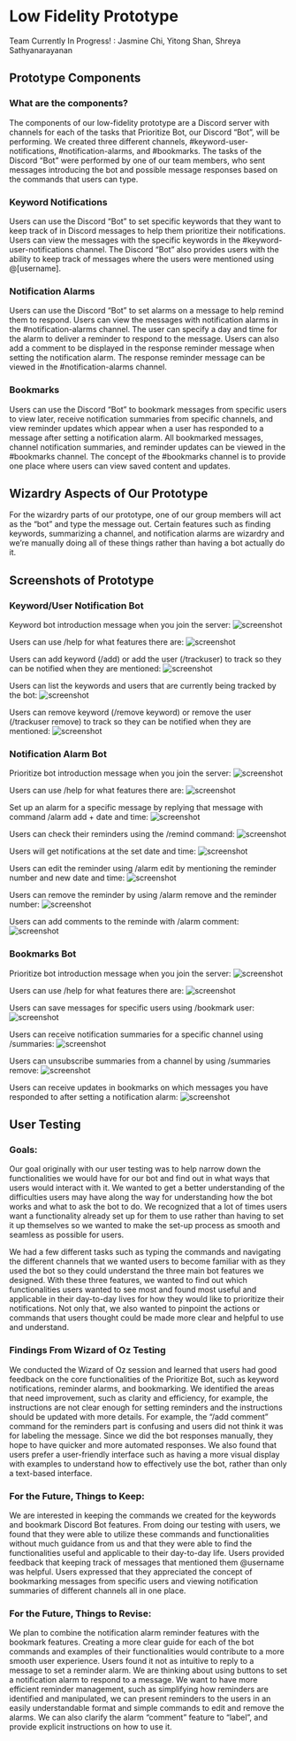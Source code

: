 # Low Fidelity Prototype
Team Currently In Progress! : Jasmine Chi, Yitong Shan, Shreya Sathyanarayanan

## Prototype Components
### What are the components?
The components of our low-fidelity prototype are a Discord server with channels for each of the tasks that Prioritize Bot, our Discord “Bot”, will be performing. We created three different channels, #keyword-user-notifications, #notification-alarms, and #bookmarks. The tasks of the Discord “Bot” were performed by one of our team members, who sent messages introducing the bot and possible message responses based on the commands that users can type.

### Keyword Notifications
Users can use the Discord “Bot” to set specific keywords that they want to keep track of in Discord messages to help them prioritize their notifications. Users can view the messages with the specific keywords in the #keyword-user-notifications channel. The Discord “Bot” also provides users with the ability to keep track of messages where the users were mentioned using @[username].

### Notification Alarms
Users can use the Discord “Bot” to set alarms on a message to help remind them to respond. Users can view the messages with notification alarms in the #notification-alarms channel. The user can specify a day and time for the alarm to deliver a reminder to respond to the message. Users can also add a comment to be displayed in the response reminder message when setting the notification alarm. The response reminder message can be viewed in the #notification-alarms channel.

### Bookmarks
Users can use the Discord “Bot” to bookmark messages from specific users to view later, receive notification summaries from specific channels, and view reminder updates which appear when a user has responded to a message after setting a notification alarm. All bookmarked messages, channel notification summaries, and reminder updates can be viewed in the #bookmarks channel. The concept of the #bookmarks channel is to provide one place where users can view saved content and updates.

## Wizardry Aspects of Our Prototype

For the wizardry parts of our prototype, one of our group members will act as the “bot” and type the message out. Certain features such as finding keywords, summarizing a channel, and notification alarms are wizardry and we’re manually doing all of these things rather than having a bot actually do it.

## Screenshots of Prototype

### Keyword/User Notification Bot

Keyword bot introduction message when you join the server:
![screenshot](images/G3/Keyword_bot_introduction_message.png)

Users can use /help for what features there are:
![screenshot](images/G3/keyword_help.png)

Users can add keyword (/add) or add the user (/trackuser) to track so they can be notified when they are mentioned:
![screenshot](images/G3/add_keyword.png)

Users can list the keywords and users that are currently being tracked by the bot:
![screenshot](images/G3/list_keyword.png)


Users can remove keyword (/remove keyword) or remove the user (/trackuser remove) to track so they can be notified when they are mentioned:
![screenshot](images/G3/remove_keyword.png)



### Notification Alarm Bot
Prioritize bot introduction message when you join the server:
![screenshot](images/G3/Notification_Alarm_Bot_intro.png)

Users can use /help for what features there are:
![screenshot](images/G3/alarm_help.png)

Set up an alarm for a specific message by replying that message with command /alarm add + date and time:
![screenshot](images/G3/set_alarm.png)

Users can check their reminders using the /remind command:
![screenshot](images/G3/alarm_remind.png)

Users will get notifications at the set date and time:
![screenshot](images/G3/reminder_message.png)

Users can edit the reminder using /alarm edit by mentioning the reminder number and new date and time:
![screenshot](images/G3/alarm_edit.png)

Users can remove the reminder by using /alarm remove and the reminder number:
![screenshot](images/G3/alarm_remove.png)

Users can add comments to the reminde with /alarm comment:
![screenshot](images/G3/alarm_label.png)


### Bookmarks Bot
Prioritize bot introduction message when you join the server:
![screenshot](images/G3/bookmarks_introduction.png)

Users can use /help for what features there are:
![screenshot](images/G3/bookmarks_help.png)

Users can save messages for specific users using /bookmark user:
![screenshot](images/G3/bookmarks_user.png)

Users can receive notification summaries for a specific channel using /summaries:
![screenshot](images/G3/bookmarks_summary.png)


Users can unsubscribe summaries from a channel by using /summaries remove:
![screenshot](images/G3/bookmarks_unsubscribe.png)

Users can receive updates in ⁠bookmarks on which messages you have responded to after setting a notification alarm:
![screenshot](images/G3/bookmarks_updates.png)


## User Testing
### Goals:
Our goal originally with our user testing was to help narrow down the functionalities we would have for our bot and find out in what ways that users would interact with it. We wanted to get a better understanding of the difficulties users may have along the way for understanding how the bot works and what to ask the bot to do. We recognized that a lot of times users want a functionality already set up for them to use rather than having to set it up themselves so we wanted to make the set-up process as smooth and seamless as possible for users.

We had a few different tasks such as typing the commands and navigating the different channels that we wanted users to become familiar with as they used the bot so they could understand the three main bot features we designed. With these three features, we wanted to find out which functionalities users wanted to see most and found most useful and applicable in their day-to-day lives for how they would like to prioritize their notifications. Not only that, we also wanted to pinpoint the actions or commands that users thought could be made more clear and helpful to use and understand.

### Findings From Wizard of Oz Testing
We conducted the Wizard of Oz session and learned that users had good feedback on the core functionalities of the Prioritize Bot, such as keyword notifications, reminder alarms, and bookmarking. We identified the areas that need improvement, such as clarity and efficiency, for example, the instructions are not clear enough for setting reminders and the instructions should be updated with more details. For example, the “/add comment” command for the reminders part is confusing and users did not think it was for labeling the message. Since we did the bot responses manually, they hope to have quicker and more automated responses. We also found that users prefer a user-friendly interface such as having a more visual display with examples to understand how to effectively use the bot, rather than only a text-based interface. 

### For the Future, Things to Keep:
We are interested in keeping the commands we created for the keywords and bookmark Discord Bot features. From doing our testing with users, we found that they were able to utilize these commands and functionalities without much guidance from us and that they were able to find the functionalities useful and applicable to their day-to-day life. Users provided feedback that keeping track of messages that mentioned them @username was helpful. Users expressed that they appreciated the concept of bookmarking messages from specific users and viewing notification summaries of different channels all in one place. 


### For the Future, Things to Revise:
We plan to combine the notification alarm reminder features with the bookmark features.
Creating a more clear guide for each of the bot commands and examples of their functionalities would contribute to a more smooth user experience. Users found it not as intuitive to reply to a message to set a reminder alarm. We are thinking about using buttons to set a notification alarm to respond to a message. We want to have more efficient reminder management, such as simplifying how reminders are identified and manipulated, we can present reminders to the users in an easily understandable format and simple commands to edit and remove the alarms. We can also clarify the alarm “comment” feature to “label”, and provide explicit instructions on how to use it.
